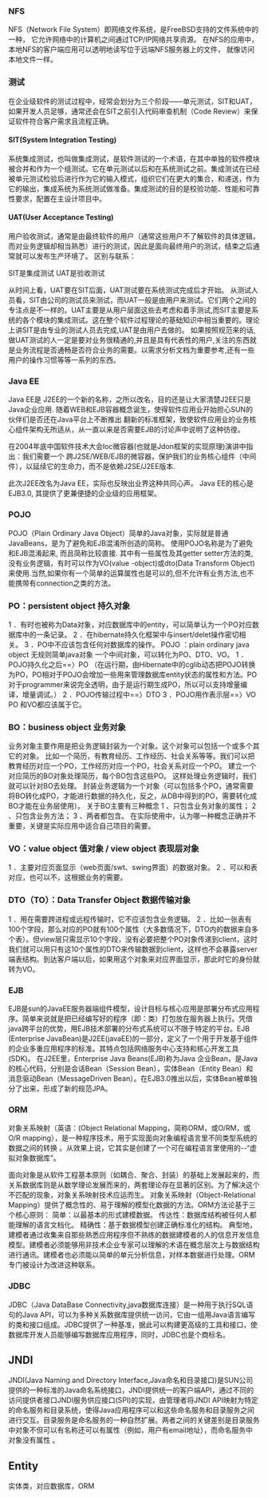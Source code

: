 ### NFS
NFS（Network File System）即网络文件系统，是FreeBSD支持的文件系统中的一种，
它允许网络中的计算机之间通过TCP/IP网络共享资源。
在NFS的应用中，本地NFS的客户端应用可以透明地读写位于远端NFS服务器上的文件，
就像访问本地文件一样。

### 测试
在企业级软件的测试过程中，经常会划分为三个阶段——单元测试，SIT和UAT，如果开发人员足够，通常还会在SIT之前引入代码审查机制（Code Review）来保证软件符合客户需求且流程正确。
#### SIT(System Integration Testing)
系统集成测试，也叫做集成测试，是软件测试的一个术语，在其中单独的软件模块被合并和作为一个组测试。它在单元测试以后和在系统测试之前。集成测试在已经被单元测试检验后进行作为它的输入模式，组织它们在更大的集合，和递送，作为它的输出，集成系统为系统测试做准备。集成测试的目的是校验功能、性能和可靠性要求，配置在主设计项目中。
#### UAT(User Acceptance Testing)
用户验收测试，通常是由最终软件的用户（通常这些用户不了解软件的具体逻辑，而对业务逻辑却相当熟悉）进行的测试，因此是面向最终用户的测试，结束之后通常就可以发布生产环境了。
区别与联系：

SIT是集成测试 UAT是验收测试

从时间上看，UAT要在SIT后面，UAT测试要在系统测试完成后才开始。
从测试人员看，SIT由公司的测试员来测试，而UAT一般是由用户来测试。它们两个之间的专注点是不一样的。UAT主要是从用户层面这些去考虑和着手测试,而SIT主要是系统的各个模块的集成测试。这在整个软件过程理论的基础知识中相当重要的。理论上讲SIT是由专业的测试人员去完成,UAT是由用户去做的。
如果按照规范来的话,做UAT测试的人一定是要对业务很精通的,并且是具有代表性的用户,关注的东西就是业务流程是否通畅是否符合业务的需要。以需求分析文档为重要参考,还有一些用户的操作习惯等等一系列的东西。

### Java EE
Java EE是 J2EE的一个新的名称，之所以改名，目的还是让大家清楚J2EE只是Java企业应用.
随着WEB和EJB容器概念诞生，使得软件应用业开始担心SUN的伙伴们是否还在Java平台上不断推出
翻新的标准框架，致使软件应用业的业务核心组件架构无所适从，从一直以来是否需要EJB的讨论声中说明了这种彷徨。

在2004年底中国软件技术大会Ioc微容器(也就是Jdon框架的实现原理)演讲中指出：我们需要一个
跨J2SE/WEB/EJB的微容器，保护我们的业务核心组件（中间件），以延续它的生命力，而不是依赖J2SE/J2EE版本.

此次J2EE改名为Java EE，实际也反映出业界这种共同心声。
Java EE的核心是EJB3.0, 其提供了更兼便捷的企业级的应用框架。


### POJO

POJO（Plain Ordinary Java Object）简单的Java对象，实际就是普通JavaBeans，是为了避免和EJB混淆所创造的简称。
使用POJO名称是为了避免和EJB混淆起来, 而且简称比较直接. 其中有一些属性及其getter setter方法的类,没有业务逻辑，有时可以作为VO(value -object)或dto(Data Transform Object)来使用.当然,如果你有一个简单的运算属性也是可以的,但不允许有业务方法,也不能携带有connection之类的方法。

### PO：persistent object 持久对象
1 ．有时也被称为Data对象，对应数据库中的entity，可以简单认为一个PO对应数据库中的一条记录。
2 ．在hibernate持久化框架中与insert/delet操作密切相关。
3 ．PO中不应该包含任何对数据库的操作。
POJO ：plain ordinary java object 无规则简单java对象
一个中间对象，可以转化为PO、DTO、VO。
1 ．POJO持久化之后==〉PO
（在运行期，由Hibernate中的cglib动态把POJO转换为PO，PO相对于POJO会增加一些用来管理数据库entity状态的属性和方法。PO对于programmer来说完全透明，由于是运行期生成PO，所以可以支持增量编译，增量调试。）
2 ．POJO传输过程中==〉DTO
3 ．POJO用作表示层==〉VO
PO 和VO都应该属于它。

### BO：business object 业务对象
业务对象主要作用是把业务逻辑封装为一个对象。这个对象可以包括一个或多个其它的对象。
比如一个简历，有教育经历、工作经历、社会关系等等。我们可以把教育经历对应一个PO，工作经历对应一个PO，社会关系对应一个PO。
建立一个对应简历的BO对象处理简历，每个BO包含这些PO。
这样处理业务逻辑时，我们就可以针对BO去处理。
封装业务逻辑为一个对象（可以包括多个PO，通常需要将BO转化成PO，才能进行数据的持久化，反之，从DB中得到的PO，需要转化成BO才能在业务层使用）。
关于BO主要有三种概念
1 、只包含业务对象的属性；
2 、只包含业务方法；
3 、两者都包含。
在实际使用中，认为哪一种概念正确并不重要，关键是实际应用中适合自己项目的需要。

### VO：value object 值对象 / view object 表现层对象
1 ．主要对应页面显示（web页面/swt、swing界面）的数据对象。
2 ．可以和表对应，也可以不，这根据业务的需要。

### DTO（TO）：Data Transfer Object 数据传输对象
1 ．用在需要跨进程或远程传输时，它不应该包含业务逻辑。
2 ．比如一张表有100个字段，那么对应的PO就有100个属性（大多数情况下，DTO内的数据来自多个表）。但view层只需显示10个字段，没有必要把整个PO对象传递到client，这时我们就可以用只有这10个属性的DTO来传输数据到client，这样也不会暴露server端表结构。到达客户端以后，如果用这个对象来对应界面显示，那此时它的身份就转为VO。

### EJB
EJB是sun的JavaEE服务器端组件模型，设计目标与核心应用是部署分布式应用程序。简单来说就是把已经编写好的程序（即：类）打包放在服务器上执行。凭借java跨平台的优势，用EJB技术部署的分布式系统可以不限于特定的平台。EJB (Enterprise JavaBean)是J2EE(javaEE)的一部分，定义了一个用于开发基于组件的企业多重应用程序的标准。其特点包括网络服务中心支持和核心开发工具(SDK)。 在J2EE里，Enterprise Java Beans(EJB)称为Java 企业Bean，是Java的核心代码，分别是会话Bean（Session Bean），实体Bean（Entity Bean）和消息驱动Bean（MessageDriven Bean）。在EJB3.0推出以后，实体Bean被单独分了出来，形成了新的规范JPA。

### ORM
对象关系映射（英语：(Object Relational Mapping，简称ORM，或O/RM，或O/R mapping），是一种程序技术，用于实现面向对象编程语言里不同类型系统的数据之间的转换  。从效果上说，它其实是创建了一个可在编程语言里使用的--“虚拟对象数据库”。

面向对象是从软件工程基本原则（如耦合、聚合、封装）的基础上发展起来的，而关系数据库则是从数学理论发展而来的，两套理论存在显著的区别。为了解决这个不匹配的现象，对象关系映射技术应运而生。
对象关系映射（Object-Relational Mapping）提供了概念性的、易于理解的模型化数据的方法。ORM方法论基于三个核心原则： 简单：以最基本的形式建模数据。 传达性：数据库结构被任何人都能理解的语言文档化。 精确性：基于数据模型创建正确标准化的结构。 典型地，建模者通过收集来自那些熟悉应用程序但不熟练的数据建模者的人的信息开发信息模型。建模者必须能够用非技术企业专家可以理解的术语在概念层次上与数据结构进行通讯。建模者也必须能以简单的单元分析信息，对样本数据进行处理。ORM专门被设计为改进这种联系。

### JDBC
JDBC（Java DataBase Connectivity,java数据库连接）是一种用于执行SQL语句的Java API，可以为多种关系数据库提供统一访问，它由一组用Java语言编写的类和接口组成。JDBC提供了一种基准，据此可以构建更高级的工具和接口，使数据库开发人员能够编写数据库应用程序，同时，JDBC也是个商标名。

## JNDI
JNDI(Java Naming and Directory Interface,Java命名和目录接口)是SUN公司提供的一种标准的Java命名系统接口，JNDI提供统一的客户端API，通过不同的访问提供者接口JNDI服务供应接口(SPI)的实现，由管理者将JNDI API映射为特定的命名服务和目录系统，使得Java应用程序可以和这些命名服务和目录服务之间进行交互。目录服务是命名服务的一种自然扩展。两者之间的关键差别是目录服务中对象不但可以有名称还可以有属性（例如，用户有email地址），而命名服务中对象没有属性 。


## Entity
实体类，对应数据库，ORM
